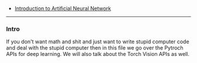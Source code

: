 - [Introduction to Artificial Neural Network](Introduction%20to%20Artificial%20Neural%20Network.md)

---
### **Intro**

If you don't want math and shit and just want to write stupid computer code and deal with the stupid computer then in this file we go over the Pytroch APIs for deep learning. 
We will also talk about the Torch Vision APIs as well. 